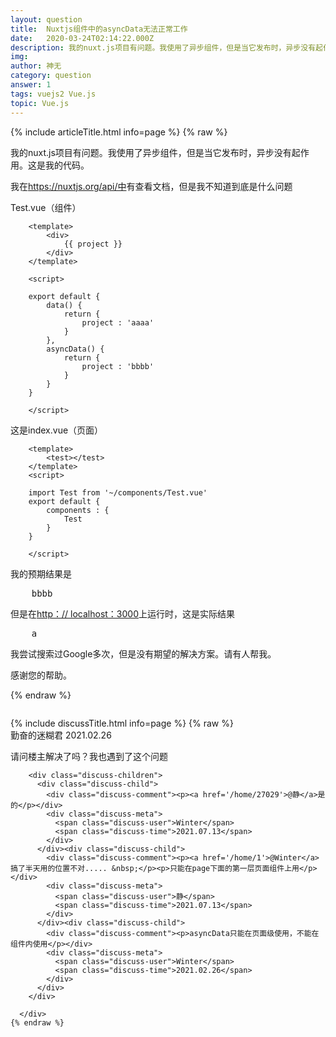 ```yaml
---
layout: question
title:  Nuxtjs组件中的asyncData无法正常工作
date:   2020-03-24T02:14:22.000Z
description: 我的nuxt.js项目有问题。我使用了异步组件，但是当它发布时，异步没有起作用。这是我的代码。我在https //nuxtjs.org/api/中有查...
img: 
author: 神无
category: question
answer: 1
tags: vuejs2 Vue.js
topic: Vue.js
---
```

<div class="article-root">
  <div class="article">
    {% include articleTitle.html info=page %}
    {% raw %}
    <div class="article-content"><p><font style="vertical-align: inherit;"><font style="vertical-align: inherit;">我的nuxt.js项目有问题。</font><font style="vertical-align: inherit;">我使用了异步组件，但是当它发布时，异步没有起作用。</font><font style="vertical-align: inherit;">这是我的代码。</font></font></p>

<p><font style="vertical-align: inherit;"><font style="vertical-align: inherit;">我在</font></font><a href="https://nuxtjs.org/api/" rel="nofollow noreferrer"><font style="vertical-align: inherit;"><font style="vertical-align: inherit;">https://nuxtjs.org/api/中</font></font></a><font style="vertical-align: inherit;"><font style="vertical-align: inherit;">有查看文档，</font><font style="vertical-align: inherit;">但是我不知道到底是什么问题</font></font></p>

<p><font style="vertical-align: inherit;"><font style="vertical-align: inherit;">Test.vue（组件）</font></font></p>

<pre><code>    &lt;template&gt;<font></font>
        &lt;div&gt;<font></font>
            {{ project }}<font></font>
        &lt;/div&gt;<font></font>
    &lt;/template&gt;<font></font>
<font></font>
    &lt;script&gt;<font></font>
<font></font>
    export default {<font></font>
        data() {<font></font>
            return {<font></font>
                project : 'aaaa'<font></font>
            }<font></font>
        },<font></font>
        asyncData() {<font></font>
            return {<font></font>
                project : 'bbbb'<font></font>
            }<font></font>
        }<font></font>
    }<font></font>
<font></font>
    &lt;/script&gt;<font></font>
</code></pre>

<p><font style="vertical-align: inherit;"><font style="vertical-align: inherit;">这是index.vue（页面）</font></font></p>

<pre><code>    &lt;template&gt;<font></font>
        &lt;test&gt;&lt;/test&gt;<font></font>
    &lt;/template&gt;<font></font>
    &lt;script&gt;<font></font>
<font></font>
    import Test from '~/components/Test.vue'<font></font>
    export default {<font></font>
        components : {<font></font>
            Test<font></font>
        }<font></font>
    }<font></font>
<font></font>
    &lt;/script&gt;<font></font>
</code></pre>

<p><font style="vertical-align: inherit;"><font style="vertical-align: inherit;">我的预期结果是</font></font></p>

<pre><font style="vertical-align: inherit;"><font style="vertical-align: inherit;">    bbbb
</font></font></pre>

<p><font style="vertical-align: inherit;"><font style="vertical-align: inherit;">但是在</font></font><a href="http://localhost:3000" rel="nofollow noreferrer"><font style="vertical-align: inherit;"><font style="vertical-align: inherit;">http：// localhost：3000</font></font></a><font style="vertical-align: inherit;"><font style="vertical-align: inherit;">上运行时，</font><font style="vertical-align: inherit;">这是实际结果</font></font></p>

<pre><font style="vertical-align: inherit;"><font style="vertical-align: inherit;">    a
</font></font></pre>

<p><font style="vertical-align: inherit;"><font style="vertical-align: inherit;">我尝试搜索过Google多次，但是没有期望的解决方案。</font><font style="vertical-align: inherit;">请有人帮我。</font></font></p>

<p><font style="vertical-align: inherit;"><font style="vertical-align: inherit;">感谢您的帮助。</font></font></p></div>
    {% endraw %}
  </div>
  <p style="height: 0;width:0;overflow: hidden;"> 第3224篇《Nuxtjs组件中的asyncData无法正常工作》来自Winter(https://github.com/aiyld/aiyld.github.io)的站点</p>
  <div class="discuss-wrapper">
    {% include discussTitle.html info=page %}
    {% raw %}
    <div class="discuss-item">
        <div class="discuss-parent">
          <div class="discuss-meta">
            <span class="discuss-user">勤奋的迷糊君</span>
            <span class="discuss-time">2021.02.26</span>
          </div>
          <div class="discuss-comment"><p>请问楼主解决了吗？我也遇到了这个问题</p></div>
        </div>
        
        <div class="discuss-children">
          <div class="discuss-child">
            <div class="discuss-comment"><p><a href='/home/27029'>@静</a>是的</p></div>
            <div class="discuss-meta">
              <span class="discuss-user">Winter</span>
              <span class="discuss-time">2021.07.13</span>
            </div>
          </div><div class="discuss-child">
            <div class="discuss-comment"><p><a href='/home/1'>@Winter</a>搞了半天用的位置不对..... &nbsp;</p><p>只能在page下面的第一层页面组件上用</p></div>
            <div class="discuss-meta">
              <span class="discuss-user">静</span>
              <span class="discuss-time">2021.07.13</span>
            </div>
          </div><div class="discuss-child">
            <div class="discuss-comment"><p>asyncData只能在页面级使用，不能在组件内使用</p></div>
            <div class="discuss-meta">
              <span class="discuss-user">Winter</span>
              <span class="discuss-time">2021.02.26</span>
            </div>
          </div>
        </div>
        
      </div>
    {% endraw %}
  </div>
<div>

